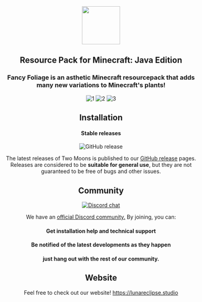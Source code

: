 <div align="center">
<img src="https://lunareclipse.studio/assets/img/fancy-foliage/banner-text.png" height="100">
<h2>Resource Pack for Minecraft: Java Edition</h2>

<h3>Fancy Foliage is an asthetic Minecraft resourcepack that adds many new variations to Minecraft's plants!</h3>

![1](https://user-images.githubusercontent.com/26262092/187504073-a3e53c2f-92e4-495c-a2bf-14d3b667558e.png)
![2](https://user-images.githubusercontent.com/26262092/187504078-5a3d2bf7-1106-4dab-8537-f75ace457df8.png)
![3](https://user-images.githubusercontent.com/26262092/187504083-3d9bcbc3-7240-46e1-ab04-2dfa875c63f4.png)

## Installation

#### Stable releases

![GitHub release](https://img.shields.io/github/v/release/LunarEclipseStudios/Fancy-Foliage)

The latest releases of Two Moons is published to our [GitHub release](https://github.com/LunarEclipseStudios/Fancy-Foliage/releases) pages. 
Releases are considered to be **suitable for general use**, but they are not guaranteed to be free of bugs and other issues.



## Community
[![Discord chat](https://img.shields.io/badge/chat%20on-discord-7289DA?logo=discord&logoColor=white)](https://discord.lunareclipse.studio)

We have an [official Discord community.](https://discord.lunareclipse.studio) By joining, you can:
#### Get installation help and technical support
#### Be notified of the latest developments as they happen
#### just hang out with the rest of our community.



## Website
Feel free to check out our website!
https://lunareclipse.studio
</div>
